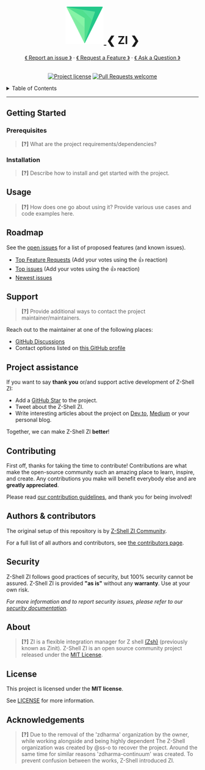 <h1 align="center">
  <a href="https://github.com/z-shell/zi">
    <img src="docs/images/logo.svg" alt="Logo" width="100" height="100">
  </a>
❮  ZI  ❯
  </h1>

<div align="center">
  <a href="https://github.com/z-shell/zi/issues/new?assignees=&labels=bug&template=01_BUG_REPORT.md&title=bug%3A+">《 Report an issue 》</a>
  · <a href="https://github.com/z-shell/zi/issues/new?assignees=&labels=enhancement&template=02_FEATURE_REQUEST.md&title=feat%3A+">《 Request a Feature 》</a>
  · <a href="https://github.com/z-shell/zi/discussions">《 Ask a Question 》</a>
</div>

<div align="center">
<br />

[![Project license](https://img.shields.io/github/license/z-shell/zi.svg?style=flat-square)](LICENSE) [![Pull Requests welcome](https://img.shields.io/badge/PRs-welcome-ff69b4.svg?style=flat-square)](https://github.com/z-shell/zi/issues?q=is%3Aissue+is%3Aopen+label%3A%22help+wanted%22)

</div>

<details>
<summary>Table of Contents</summary>

- [Getting Started](#getting-started)
  - [Prerequisites](#prerequisites)
  - [Installation](#installation)
- [Usage](#usage)
- [Roadmap](#roadmap)
- [Support](#support)
- [Project assistance](#project-assistance)
- [Contributing](#contributing)
- [Authors & contributors](#authors--contributors)
- [Security](#security)
- [About](#about)
- [License](#license)
- [Acknowledgements](#acknowledgements)

</details>

---

## Getting Started

### Prerequisites

> **[?]**
> What are the project requirements/dependencies?

### Installation

> **[?]**
> Describe how to install and get started with the project.

## Usage

> **[?]**
> How does one go about using it?
> Provide various use cases and code examples here.

## Roadmap

See the [open issues](https://github.com/z-shell/zi/issues) for a list of proposed features (and known issues).

- [Top Feature Requests](https://github.com/z-shell/zi/issues?q=label%3Aenhancement+is%3Aopen+sort%3Areactions-%2B1-desc) (Add your votes using the 👍 reaction)
- [Top issues](https://github.com/z-shell/zi/issues?q=is%3Aissue+is%3Aopen+label%3Abug+sort%3Areactions-%2B1-desc) (Add your votes using the 👍 reaction)
- [Newest issues](https://github.com/z-shell/zi/issues?q=is%3Aopen+is%3Aissue+label%3Abug)

## Support

> **[?]**
> Provide additional ways to contact the project maintainer/maintainers.

Reach out to the maintainer at one of the following places:

- [GitHub Discussions](https://github.com/z-shell/zi/discussions)
- Contact options listed on [this GitHub profile](https://github.com/z-shell)

## Project assistance

If you want to say **thank you** or/and support active development of Z-Shell ZI:

- Add a [GitHub Star](https://github.com/z-shell/zi) to the project.
- Tweet about the Z-Shell ZI.
- Write interesting articles about the project on [Dev.to](https://dev.to/), [Medium](https://medium.com/) or your personal blog.

Together, we can make Z-Shell ZI **better**!

## Contributing

First off, thanks for taking the time to contribute! Contributions are what make the open-source community such an amazing place to learn, inspire, and create. Any contributions you make will benefit everybody else and are **greatly appreciated**.

Please read [our contribution guidelines](docs/CONTRIBUTING.md), and thank you for being involved!

## Authors & contributors

The original setup of this repository is by [Z-Shell ZI Community](https://github.com/z-shell).

For a full list of all authors and contributors, see [the contributors page](https://github.com/z-shell/zi/contributors).

## Security

Z-Shell ZI follows good practices of security, but 100% security cannot be assured.
Z-Shell ZI is provided **"as is"** without any **warranty**. Use at your own risk.

_For more information and to report security issues, please refer to our [security documentation](docs/SECURITY.md)._

## About

> **[?]**
> ZI is a flexible integration manager for Z shell [(Zsh)](https://zsh.sourceforge.io/) (previously known as Zinit).
> Z-Shell ZI is an open source community project released under the [MIT License](LICENSE).

## License

This project is licensed under the **MIT license**.

See [LICENSE](LICENSE) for more information.

## Acknowledgements

> **[?]**
> Due to the removal of the 'zdharma' organization by the owner, while working alongside and being highly dependent The Z-Shell organization was created by @ss-o to recover the project.
> Around the same time for similar reasons 'zdharma-continuum' was created. To prevent confusion between the works, Z-Shell introduced ZI.
